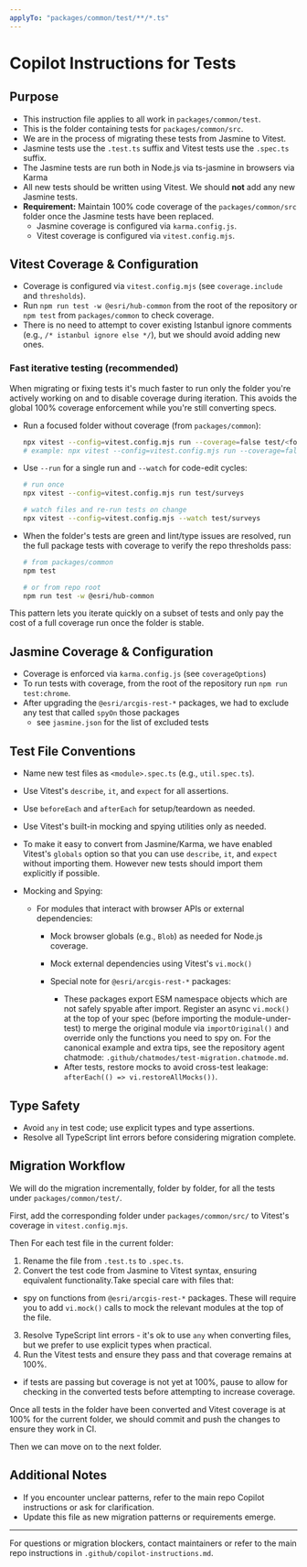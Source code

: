 ```yaml
---
applyTo: "packages/common/test/**/*.ts"
---
```


# Copilot Instructions for Tests

## Purpose
- This instruction file applies to all work in `packages/common/test`.
- This is the folder containing tests for `packages/common/src`.
- We are in the process of migrating these tests from Jasmine to Vitest.
- Jasmine tests use the `.test.ts` suffix and Vitest tests use the `.spec.ts` suffix.
- The Jasmine tests are run both in Node.js via ts-jasmine in browsers via Karma
- All new tests should be written using Vitest. We should **not** add any new Jasmine tests.
- **Requirement:** Maintain 100% code coverage of the `packages/common/src` folder once the Jasmine tests have been replaced.
  - Jasmine coverage is configured via `karma.config.js`.
  - Vitest coverage is configured via `vitest.config.mjs`.

## Vitest Coverage & Configuration
- Coverage is configured via `vitest.config.mjs` (see `coverage.include` and `thresholds`).
- Run `npm run test -w @esri/hub-common` from the root of the repository or `npm test` from `packages/common` to check coverage.
- There is no need to attempt to cover existing Istanbul ignore comments (e.g., `/* istanbul ignore else */`), but we should avoid adding new ones.

### Fast iterative testing (recommended)

When migrating or fixing tests it's much faster to run only the folder you're actively working on and to disable coverage during iteration. This avoids the global 100% coverage enforcement while you're still converting specs.

- Run a focused folder without coverage (from `packages/common`):

  ```sh
  npx vitest --config=vitest.config.mjs run --coverage=false test/<folder>
  # example: npx vitest --config=vitest.config.mjs run --coverage=false test/surveys
  ```

- Use `--run` for a single run and `--watch` for code-edit cycles:

  ```sh
  # run once
  npx vitest --config=vitest.config.mjs run test/surveys

  # watch files and re-run tests on change
  npx vitest --config=vitest.config.mjs --watch test/surveys
  ```

- When the folder's tests are green and lint/type issues are resolved, run the full package tests with coverage to verify the repo thresholds pass:

  ```sh
  # from packages/common
  npm test

  # or from repo root
  npm run test -w @esri/hub-common
  ```

This pattern lets you iterate quickly on a subset of tests and only pay the cost of a full coverage run once the folder is stable.

## Jasmine Coverage & Configuration
- Coverage is enforced via `karma.config.js` (see `coverageOptions`)
- To run tests with coverage, from the root of the repository run `npm run test:chrome`.
- After upgrading the `@esri/arcgis-rest-*` packages, we had to exclude any test that called `spyOn` those packages
  - see `jasmine.json` for the list of excluded tests

## Test File Conventions
- Name new test files as `<module>.spec.ts` (e.g., `util.spec.ts`).

- Use Vitest's `describe`, `it`, and `expect` for all assertions.
- Use `beforeEach` and `afterEach` for setup/teardown as needed.
- Use Vitest's built-in mocking and spying utilities only as needed.
- To make it easy to convert from Jasmine/Karma, we have enabled Vitest's `globals` option so that you can use `describe`, `it`, and `expect` without importing them. However new tests should import them explicitly if possible.
- Mocking and Spying:
  - For modules that interact with browser APIs or external dependencies:
    - Mock browser globals (e.g., `Blob`) as needed for Node.js coverage.
    - Mock external dependencies using Vitest's `vi.mock()`

    - Special note for `@esri/arcgis-rest-*` packages:
      - These packages export ESM namespace objects which are not safely spyable after import. Register an async `vi.mock()` at the top of your spec (before importing the module-under-test) to merge the original module via `importOriginal()` and override only the functions you need to spy on. For the canonical example and extra tips, see the repository agent chatmode: `.github/chatmodes/test-migration.chatmode.md`.
      - After tests, restore mocks to avoid cross-test leakage: `afterEach(() => vi.restoreAllMocks())`.

## Type Safety
- Avoid `any` in test code; use explicit types and type assertions.
- Resolve all TypeScript lint errors before considering migration complete.

## Migration Workflow
We will do the migration incrementally, folder by folder, for all the tests under `packages/common/test/`.

First, add the corresponding folder under `packages/common/src/` to Vitest's coverage in `vitest.config.mjs`. 

Then For each test file in the current folder:
1. Rename the file from `.test.ts` to `.spec.ts`.
2. Convert the test code from Jasmine to Vitest syntax, ensuring equivalent functionality.Take special care with files that:
  - spy on functions from `@esri/arcgis-rest-*` packages. These will require you to add `vi.mock()` calls to mock the relevant modules at the top of the file.
3. Resolve TypeScript lint errors - it's ok to use `any` when converting files, but we prefer to use explicit types when practical.
4. Run the Vitest tests and ensure they pass and that coverage remains at 100%.
  - if tests are passing but coverage is not yet at 100%, pause to allow for checking in the converted tests before attempting to increase coverage.

Once all tests in the folder have been converted and Vitest coverage is at 100% for the current folder, we should commit and push the changes to ensure they work in CI.

Then we can move on to the next folder.

## Additional Notes
- If you encounter unclear patterns, refer to the main repo Copilot instructions or ask for clarification.
- Update this file as new migration patterns or requirements emerge.

---
For questions or migration blockers, contact maintainers or refer to the main repo instructions in `.github/copilot-instructions.md`.
